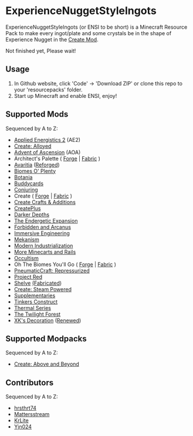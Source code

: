 # ExperienceNuggetStyleIngots

ExperienceNuggetStyleIngots (or ENSI to be short) is a Minecraft Resource Pack to make every ingot/plate and some crystals be in the shape of Experience Nugget in the [Create Mod](https://github.com/Creators-of-Create/Create).

Not finished yet, Please wait!

## Usage

1. In Github website, click 'Code' -> 'Download ZIP' or clone this repo to your 'resourcepacks' folder.
2. Start up Minecraft and enable ENSI, enjoy!

## Supported Mods

Sequenced by A to Z:

- [Applied Energistics 2](https://modrinth.com/mod/ae2) (AE2)
- [Create: Alloyed](https://www.curseforge.com/minecraft/mc-mods/create-alloyed)
- [Advent of Ascension](https://www.curseforge.com/minecraft/mc-mods/advent-of-ascension-nevermine) (AOA)
- Architect's Palette ( [Forge](https://www.curseforge.com/minecraft/mc-mods/architects-palette) | [Fabric](https://modrinth.com/mod/architects-palette-fabric) )
- [Avaritia](https://www.curseforge.com/minecraft/mc-mods/avaritia) ([Reforged](https://www.curseforge.com/minecraft/mc-mods/avaritia-reforged))
- [Biomes O' Plenty](https://www.curseforge.com/minecraft/mc-mods/biomes-o-plenty)
- [Botania](https://modrinth.com/mod/botania)
- [Buddycards](https://www.curseforge.com/minecraft/mc-mods/buddycards)
- [Conjuring](https://modrinth.com/mod/conjuring)
- Create ( [Forge](https://www.curseforge.com/minecraft/mc-mods/create) | [Fabric](https://modrinth.com/mod/create-fabric) )
- [Create Crafts & Additions](https://www.curseforge.com/minecraft/mc-mods/createaddition)
- [CreatePlus](https://modrinth.com/mod/createplus)
- [Darker Depths](https://www.curseforge.com/minecraft/mc-mods/darker-depths)
- [The Endergetic Expansion](https://www.curseforge.com/minecraft/mc-mods/endergetic)
- [Forbidden and Arcanus](https://www.curseforge.com/minecraft/mc-mods/forbidden-arcanus)
- [Immersive Engineering](https://modrinth.com/mod/immersiveengineering)
- [Mekanism](https://modrinth.com/mod/mekanism)
- [Modern Industrialization](https://modrinth.com/mod/modern-industrialization)
- [More Minecarts and Rails](https://www.curseforge.com/minecraft/mc-mods/more-minecarts)
- [Occultism](https://www.curseforge.com/minecraft/mc-mods/occultism)
- Oh The Biomes You'll Go ( [Forge](https://www.curseforge.com/minecraft/mc-mods/oh-the-biomes-youll-go) | [Fabric](https://www.curseforge.com/minecraft/mc-mods/oh-the-biomes-youll-go-fabric) )
- [PneumaticCraft: Repressurized](https://modrinth.com/mod/pneumaticcraft-repressurized)
- [Project Red](https://www.curseforge.com/minecraft/mc-mods/project-red-core)
- [Shelve](https://www.curseforge.com/minecraft/mc-mods/sheve) [(Fabricated](https://modrinth.com/mod/shelve-refabricated))
- [Create: Steam Powered](https://www.curseforge.com/minecraft/mc-mods/steam-powered-create)
- [Supplementaries](https://www.curseforge.com/minecraft/mc-mods/supplementaries)
- [Tinkers Construct](https://www.curseforge.com/minecraft/mc-mods/tinkers-construct)
- [Thermal Series](https://modrinth.com/mod/thermal-foundation)
- [The Twilight Forest](https://www.curseforge.com/minecraft/mc-mods/the-twilight-forest)
- [XK's Decoration](https://www.curseforge.com/minecraft/mc-mods/xks-decoration) ([Renewed](https://github.com/welancraft/xkdeco-renewed))

## Supported Modpacks

Sequenced by A to Z:

- [Create: Above and Beyond](https://www.curseforge.com/minecraft/modpacks/create-above-and-beyond)

## Contributors

Sequenced by A to Z:

- [hrsthrt74](https://github.com/hrsthrt74)
- [Mattersstream](https://github.com/Mtstream)
- [KrLite](https://github.com/KrLite)
- [Yjn024](https://github.com/JieningYu)
